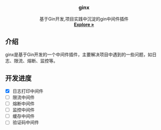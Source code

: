 <div align="center">
  <h3 align="center">ginx</h3>

  <p align="center">
    基于Gin开发,项目实践中沉淀的gin中间件插件
    <br />
    <a href="https://github.com/chongyanovo/ginx"><strong>Explore »</strong></a>
    <br />
  </p>
</div>

## 介绍
ginx是基于Gin开发的一个中间件插件，主要解决项目中遇到的一些问题，如日志、限流、熔断、监控等。

## 开发进度
- [x] 日志打印中间件
- [ ] 限流中间件
- [ ] 熔断中间件
- [ ] 监控中间件
- [ ] 缓存中间件
- [ ] 验证码中间件